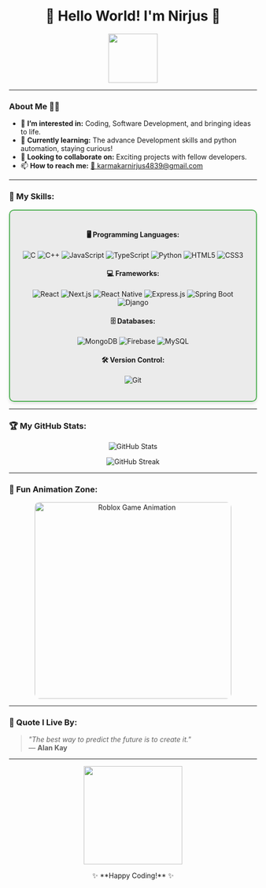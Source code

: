 <h1 align="center">👋 Hello World! I'm Nirjus 🌟</h1>
<p align="center">
  <img src="https://media.giphy.com/media/13HgwGsXF0aiGY/giphy.gif" width="100">
</p>

---

### About Me 🧑‍💻

- 👀 **I’m interested in:** Coding, Software Development, and bringing ideas to life.  
- 🌱 **Currently learning:** The advance Development skills and python automation, staying curious!  
- 💞️ **Looking to collaborate on:** Exciting projects with fellow developers.  
- 📫 **How to reach me:** [📧 karmakarnirjus4839@gmail.com](mailto:karmakarnirjus4839@gmail.com)

---

### 🔧 My Skills:
<div align="center" style="border: 2px solid #4CAF50; border-radius: 10px; padding: 20px; background-color: #8e8e8e2b; box-shadow: 0px 4px 6px rgba(0, 0, 0, 0.1);">

#### 🖥️ **Programming Languages:**
<p>
  <img src="https://img.shields.io/badge/C-%2300599C.svg?style=for-the-badge&logo=c&logoColor=white" alt="C">
  <img src="https://img.shields.io/badge/C++-%2300599C.svg?style=for-the-badge&logo=c%2B%2B&logoColor=white" alt="C++">
  <img src="https://img.shields.io/badge/JavaScript-%23F7DF1E.svg?style=for-the-badge&logo=javascript&logoColor=black" alt="JavaScript">
  <img src="https://img.shields.io/badge/TypeScript-%23007ACC.svg?style=for-the-badge&logo=typescript&logoColor=white" alt="TypeScript">
  <img src="https://img.shields.io/badge/Python-%233776AB.svg?style=for-the-badge&logo=python&logoColor=white" alt="Python">
  <img src="https://img.shields.io/badge/HTML5-%23E34F26.svg?style=for-the-badge&logo=html5&logoColor=white" alt="HTML5">
  <img src="https://img.shields.io/badge/CSS3-%231572B6.svg?style=for-the-badge&logo=css3&logoColor=white" alt="CSS3">
</p>

#### 💻 **Frameworks:**
<p>
  <img src="https://img.shields.io/badge/React-%2361DAFB.svg?style=for-the-badge&logo=react&logoColor=black" alt="React">
  <img src="https://img.shields.io/badge/Next.js-%23000000.svg?style=for-the-badge&logo=nextdotjs&logoColor=white" alt="Next.js">
  <img src="https://img.shields.io/badge/React%20Native-%2361DAFB.svg?style=for-the-badge&logo=react&logoColor=black" alt="React Native">
  <img src="https://img.shields.io/badge/Express.js-%23000000.svg?style=for-the-badge&logo=express&logoColor=white" alt="Express.js">
  <img src="https://img.shields.io/badge/Fast%20API-%236DB33F.svg?style=for-the-badge&logo=fastapi&logoColor=white" alt="Spring Boot">
  <img src="https://img.shields.io/badge/Django-%23092E20.svg?style=for-the-badge&logo=django&logoColor=white" alt="Django">
</p>

#### 🗄️ **Databases:**
<p>
  <img src="https://img.shields.io/badge/MongoDB-%2347A248.svg?style=for-the-badge&logo=mongodb&logoColor=white" alt="MongoDB">
  <img src="https://img.shields.io/badge/Firebase-%23FFCA28.svg?style=for-the-badge&logo=firebase&logoColor=black" alt="Firebase">
  <img src="https://img.shields.io/badge/MySQL-%234479A1.svg?style=for-the-badge&logo=mysql&logoColor=white" alt="MySQL">
</p>

#### 🛠️ **Version Control:**
<p>
  <img src="https://img.shields.io/badge/Git-%23F05033.svg?style=for-the-badge&logo=git&logoColor=white" alt="Git">
</p>
</div>

---

### 🏆 My GitHub Stats:
<p align="center">
  <img src="https://github-readme-stats.vercel.app/api?username=Nirjus&show_icons=true&theme=radical" alt="GitHub Stats">
</p>
<p align="center">
  <img src="https://github-readme-streak-stats-eight.vercel.app/api?user=Nirjus&theme=radical" alt="GitHub Streak">
</p>

---

### 🎉 Fun Animation Zone: 
<p align="center">
 <img src="https://media.giphy.com/media/f3iwJFOVOwuy7K6FFw/giphy.gif" style="border:0; border-radius: 10px;" width="400" alt="Roblox Game Animation">

</p>

---

### 🌟 Quote I Live By:
> *"The best way to predict the future is to create it."*  
> — **Alan Kay**

---

<p align="center">
  <img src="https://media.giphy.com/media/xT9IgzoKnwFNmISR8I/giphy.gif" width="200">
</p>

<div align="center">✨ **Happy Coding!** ✨</div>
